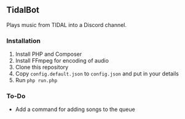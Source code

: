 ## TidalBot

Plays music from TIDAL into a Discord channel.

### Installation

1. Install PHP and Composer
2. Install FFmpeg for encoding of audio
3. Clone this repository
4. Copy `config.default.json` to `config.json` and put in your details
5. Run `php run.php`

### To-Do

- Add a command for adding songs to the queue